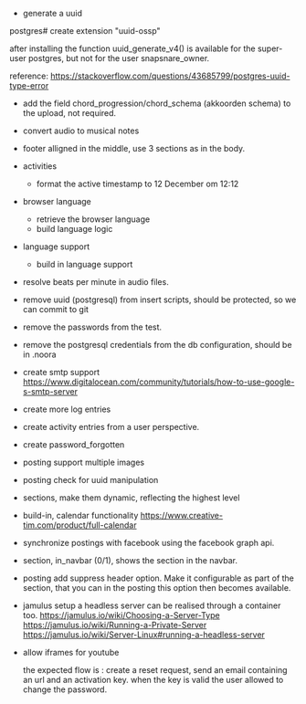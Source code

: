 * generate a uuid

postgres# create extension "uuid-ossp"

after installing the function uuid_generate_v4() is available for the super-user
postgres, but not for the user snapsnare_owner.

reference:
https://stackoverflow.com/questions/43685799/postgres-uuid-type-error

* add the field chord_progression/chord_schema (akkoorden schema) to the upload, not required.
* convert audio to musical notes  
* footer alligned in the middle, use 3 sections as in the body.
* activities
  * format the active timestamp to 12 December om 12:12

* browser language
  * retrieve the browser language
  * build language logic 

* language support
  * build in language support
  
* resolve beats per minute in audio files.
* remove uuid (postgresql) from insert scripts, should be protected, so we can commit to git
* remove the passwords from the test.
* remove the postgresql credentials from the db configuration, should be in .noora
* create smtp support
  https://www.digitalocean.com/community/tutorials/how-to-use-google-s-smtp-server
* create more log entries
* create activity entries from a user perspective. 
* create password_forgotten
* posting support multiple images
* posting check for uuid manipulation
* sections, make them dynamic, reflecting the highest level
* build-in, calendar functionality
  https://www.creative-tim.com/product/full-calendar
* synchronize postings with facebook using the facebook graph api.
* section, in_navbar (0/1), shows the section in the navbar.
* posting add suppress header option. Make it configurable as part of the section, that you can
  in the posting this option then becomes available.
* jamulus setup a headless server
  can be realised through a container too.
  https://jamulus.io/wiki/Choosing-a-Server-Type
  https://jamulus.io/wiki/Running-a-Private-Server
  https://jamulus.io/wiki/Server-Linux#running-a-headless-server   
* allow iframes for youtube
  
  the expected flow is : create a reset request, send an email containing an url and an activation key.
  when the key is valid the user allowed to change the password.

